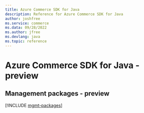 ```yaml
---
title: Azure Commerce SDK for Java
description: Reference for Azure Commerce SDK for Java
author: joshfree
ms.service: commerce
ms.data: 09/28/2022
ms.author: jfree
ms.devlang: java
ms.topic: reference
---
```

# Azure Commerce SDK for Java - preview

## Management packages - preview
[!INCLUDE [mgmt-packages](commerce-mgmt-index.md)]